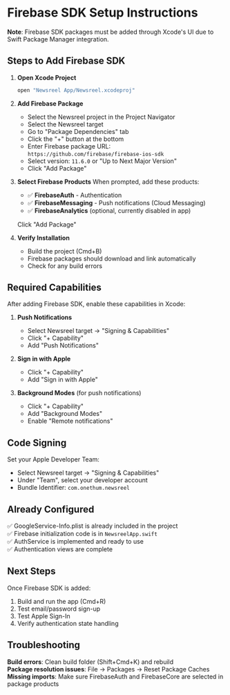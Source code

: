 # Firebase SDK Setup Instructions

**Note**: Firebase SDK packages must be added through Xcode's UI due to Swift Package Manager integration.

## Steps to Add Firebase SDK

1. **Open Xcode Project**
   ```bash
   open "Newsreel App/Newsreel.xcodeproj"
   ```

2. **Add Firebase Package**
   - Select the Newsreel project in the Project Navigator
   - Select the Newsreel target
   - Go to "Package Dependencies" tab
   - Click the "+" button at the bottom
   - Enter Firebase package URL: `https://github.com/firebase/firebase-ios-sdk`
   - Select version: `11.6.0` or "Up to Next Major Version"
   - Click "Add Package"

3. **Select Firebase Products**
   When prompted, add these products:
   - ✅ **FirebaseAuth** - Authentication
   - ✅ **FirebaseMessaging** - Push notifications (Cloud Messaging)
   - ✅ **FirebaseAnalytics** (optional, currently disabled in app)
   
   Click "Add Package"

4. **Verify Installation**
   - Build the project (Cmd+B)
   - Firebase packages should download and link automatically
   - Check for any build errors

## Required Capabilities

After adding Firebase SDK, enable these capabilities in Xcode:

1. **Push Notifications**
   - Select Newsreel target → "Signing & Capabilities"
   - Click "+ Capability"
   - Add "Push Notifications"

2. **Sign in with Apple**
   - Click "+ Capability"
   - Add "Sign in with Apple"

3. **Background Modes** (for push notifications)
   - Click "+ Capability"
   - Add "Background Modes"
   - Enable "Remote notifications"

## Code Signing

Set your Apple Developer Team:
- Select Newsreel target → "Signing & Capabilities"
- Under "Team", select your developer account
- Bundle Identifier: `com.onethum.newsreel`

## Already Configured

✅ GoogleService-Info.plist is already included in the project  
✅ Firebase initialization code is in `NewsreelApp.swift`  
✅ AuthService is implemented and ready to use  
✅ Authentication views are complete

## Next Steps

Once Firebase SDK is added:
1. Build and run the app (Cmd+R)
2. Test email/password sign-up
3. Test Apple Sign-In
4. Verify authentication state handling

## Troubleshooting

**Build errors**: Clean build folder (Shift+Cmd+K) and rebuild  
**Package resolution issues**: File → Packages → Reset Package Caches  
**Missing imports**: Make sure FirebaseAuth and FirebaseCore are selected in package products

